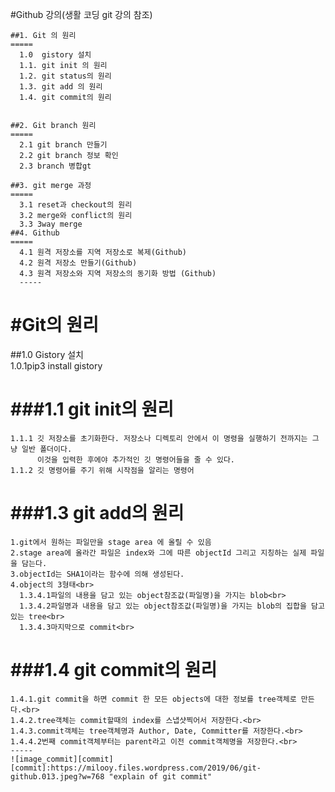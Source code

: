   #Github 강의(생활 코딩 git 강의 참조)

    ##1. Git 의 원리
    =====
      1.0  gistory 설치 
      1.1. git init 의 원리
      1.2. git status의 원리
      1.3. git add 의 원리
      1.4. git commit의 원리
      
    
    ##2. Git branch 원리
    =====
      2.1 git branch 만들기
      2.2 git branch 정보 확인
      2.3 branch 병합gt
      
    ##3. git merge 과정
    =====
      3.1 reset과 checkout의 원리
      3.2 merge와 conflict의 원리
      3.3 3way merge 
    ##4. Github
    =====
      4.1 원격 저장소를 지역 저장소로 복제(Github)
      4.2 원격 저장소 만들기(Github)
      4.3 원격 저장소와 지역 저장소의 동기화 방법 (Github)
      -----

  #Git의 원리
  =====
  ##1.0 Gistory 설치<br>
    1.0.1pip3 install gistory
    
  ###1.1 git init의 원리
  =====
    1.1.1 깃 저장소를 초기화한다. 저장소나 디렉토리 안에서 이 명령을 실행하기 전까지는 그냥 일반 폴더이다. 
          이것을 입력한 후에야 추가적인 깃 명령어들을 줄 수 있다.
    1.1.2 깃 명령어를 주기 위해 시작점을 알리는 명령어
  
  ###1.3 git add의 원리
  =====
    1.git에서 원하는 파일만을 stage area 에 올릴 수 있음
    2.stage area에 올라간 파일은 index와 그에 따른 objectId 그리고 지칭하는 실제 파일을 담는다.
    3.objectId는 SHA1이라는 함수에 의해 생성된다.
    4.object의 3형태<br>
      1.3.4.1파일의 내용을 담고 있는 object참조값(파일명)을 가지는 blob<br>
      1.3.4.2파일명과 내용을 담고 있는 object참조값(파일명)을 가지는 blob의 집합을 담고 있는 tree<br>
      1.3.4.3마지막으로 commit<br>


  ###1.4 git commit의 원리
  =====
    1.4.1.git commit을 하면 commit 한 모든 objects에 대한 정보를 tree객체로 만든다.<br>
    1.4.2.tree객체는 commit할때의 index를 스냅샷찍어서 저장한다.<br>
    1.4.3.commit객체는 tree객체명과 Author, Date, Committer를 저장한다.<br>
    1.4.4.2번째 commit객체부터는 parent라고 이전 commit객체명을 저장한다.<br>
    -----
    ![image_commit][commit]
    [commit]:https://milooy.files.wordpress.com/2019/06/git-github.013.jpeg?w=768 "explain of git commit"






